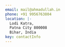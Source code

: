 ```yaml
---
email: mail@ahmadullah.in
phone: +91 9956763804
location: |-
  Lodi Katra,
  Patna City 800008
  Bihar, India
key: contactInfo
---
```

